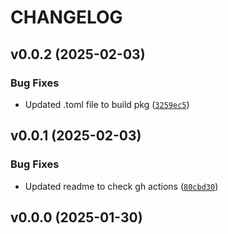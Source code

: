 # CHANGELOG


## v0.0.2 (2025-02-03)

### Bug Fixes

- Updated .toml file to build pkg
  ([`3259ec5`](https://github.com/UBC-MDS/pysorting/commit/3259ec580a3dcbfb9e57cc93fedc4baf0d24d85e))


## v0.0.1 (2025-02-03)

### Bug Fixes

- Updated readme to check gh actions
  ([`80cbd30`](https://github.com/UBC-MDS/pysorting/commit/80cbd302bfd7911bc701d1d41828bcf9e4f07bd1))


## v0.0.0 (2025-01-30)
